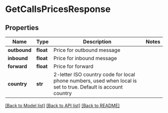 # GetCallsPricesResponse

## Properties
Name | Type | Description | Notes
------------ | ------------- | ------------- | -------------
**outbound** | **float** | Price for outbound message | 
**inbound** | **float** | Price for inbound message | 
**forward** | **float** | Price for forward | 
**country** | **str** | 2-letter ISO country code for local phone numbers, used when local is  set to true. Default is account country | 

[[Back to Model list]](../README.md#documentation-for-models) [[Back to API list]](../README.md#documentation-for-api-endpoints) [[Back to README]](../README.md)


